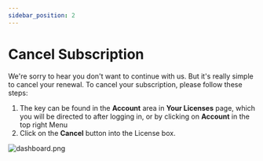 ```yaml
---
sidebar_position: 2
---
```


# Cancel Subscription

We're sorry to hear you don't want to continue with us. But it's really simple to cancel your renewal. To cancel your subscription, please follow these steps:

1. The key can be found in the **Account** area in **Your Licenses** page, which you will be directed to after logging in, or by clicking on **Account** in the top right Menu
2. Click on the **Cancel** button into the License box.

![dashboard.png](/img/astroid-pro/dashboard.png)